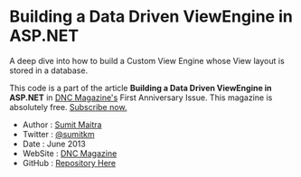 Building a Data Driven ViewEngine in ASP.NET
============================================

A deep dive into how to build a Custom View Engine whose View layout is stored in a database.

This code is a part of the article **Building a Data Driven ViewEngine in ASP.NET** in [DNC Magazine's](http://www.dotnetcurry.com/magazine/dnc-magazine-issue7.aspx) First Anniversary Issue. This magazine is absolutely free. [Subscribe now.](http://www.dotnetcurry.com/magazine)

* Author  : [Sumit Maitra](http://www.dotnetcurry.com/Author.aspx?AuthorName=Sumit+Maitra)
* Twitter : [@sumitkm](http://www.twitter.com/sumitkm)
* Date    : June 2013
* WebSite : [DNC Magazine](http://www.dncmagazine.com)
* GitHub  : [Repository Here](https://github.com/dotnetcurry/signalr-owin-dncmag-07)

